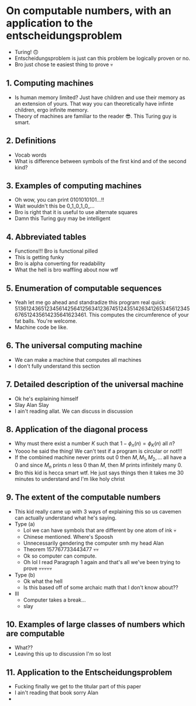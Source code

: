 # On computable numbers, with an application to the entscheidungsproblem

- Turing! 🙃
- Entscheidungsproblem is just can this problem be logically proven or no.
- Bro just chose te easiest thing to prove 💀

## 1. Computing machines
- Is human memory limited? Just have children and use their memory as an extension of yours. That way you can theoretically have infinte children, ergo infinite memory.
- Theory of machines are familiar to the reader 😎. This Turing guy is smart.

## 2. Definitions
- Vocab words
- What is difference between symbols of the first kind and of the second kind?

## 3. Examples of computing machines
- Oh wow, you can print 0101010101...!!
- Wait wouldn't this be 0_1_0_1_0_...
- Bro is right that it is useful to use alternate squares
- Damn this Turing guy may be intelligent

## 4. Abbreviated tables
- Functions!!! Bro is functional pilled
- This is getting funky
- Bro is alpha converting for readability
- What the hell is bro waffling about now wtf

## 5. Enumeration of computable sequences
- Yeah let me go ahead and standradize this program real quick: 51361243651234561425641256341236745124351426341265345612345676512435614235641623461. This computes the circumference of your fat balls. You're welcome.
- Machine code be like.

## 6. The universal computing machine
- We can make a machine that computes all machines
- I don't fully understand this section

## 7. Detailed description of the universal machine
- Ok he's explaining himself
- Slay Alan Slay
- I ain't reading allat. We can discuss in discussion

## 8. Application of the diagonal process
- Why must there exist a number $K$ such that $1-\phi_n(n) = \phi_K(n)$ all $n$?
- Yoooo he said the thing! We can't test if a program is circular or not!!!
- If the combined machine never prints out 0 then $M, M_1, M_2, \ldots$ all have a 0 and since $M_n$ prints $n$ less 0 than $M$, then $M$ prints infinitely many 0. 
- Bro this kid is hecca smart wtf. He just says things then it takes me 30 minutes to understand and I'm like holy christ

## 9. The extent of the computable numbers
- This kid really came up with 3 ways of explaining this so us cavemen can actually understand what he's saying.
- Type (a)
    - Lol we can have symbols that are different by one atom of ink 💀
    - Chinese mentioned. Where's Spoosh
    - Unnecessarily gendering the computer smh my head Alan
    - Theorem 157767733443477 💀💀
    - Ok so computer can compute.
    - Oh lol I read Paragraph 1 again and that's all we've been trying to prove 💀💀💀💀💀
- Type (b)
    - Ok what the hell
    - Is this based off of some archaic math that I don't know about??
- III
    - Computer takes a break...
    - slay

## 10. Examples of large classes of numbers which are computable
- What??
- Leaving this up to discussion I'm so lost

## 11. Application to the Entscheidungsproblem
- Fucking finally we get to the titular part of this paper
- I ain't reading that book sorry Alan
- 